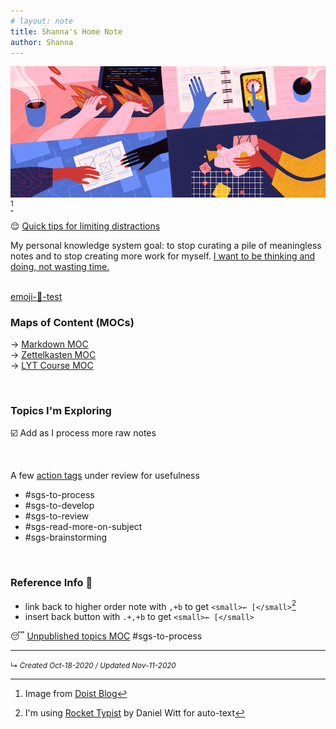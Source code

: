 ```yaml
---
# layout: note
title: Shanna's Home Note
author: Shanna
---
```


![doist-eisenhower-matrix-800px](shanna-fyi/images/doist-eisenhower-matrix-800px.png)[^1]

😌 [Quick tips for limiting distractions](zk-public/tips-for-focusing-on-thinking)

My personal knowledge system goal: to stop curating a pile of meaningless notes and to stop creating more work for myself. <ins>I want to be thinking and doing, not wasting time.</ins>  
<br>

[emoji-👋-test](emoji-%F0%9F%91%8B-test.md)

### Maps of Content (MOCs)

→ [Markdown MOC](zk-public/-markdown.md) <br>
→ [Zettelkasten MOC](zk-public/-zettelkasten.md) <br>
→ [LYT Course MOC](zk-public/-lyt-workshop-map.md) 

<br>

### Topics I'm Exploring
☑️ Add as I process more raw notes

<br>

A few [action tags](planning%20docs%20%E2%9C%93/Action%20Tags%20for%20PKM) under review for usefulness

- #sgs-to-process 
- #sgs-to-develop 
- #sgs-to-review 
- #sgs-read-more-on-subject 
- #sgs-brainstorming 

<br>


### Reference Info 📌
- link back to higher order note with `,+b` to get `<small>← [</small>`[^2]
- insert back button with `.+,+b` to get `<small>← [</small>`

😴 [Unpublished topics MOC](zk-lyt-pks/mocs/private%20topics%20MOC.md) #sgs-to-process 


[^1]: Image from [Doist Blog](https://blog.doist.com/)
[^2]: I'm using [Rocket Typist](https://witt-software.com/rockettypist/) by Daniel Witt for auto-text


---

<small>↳ <i>Created Oct-18-2020 / Updated Nov-11-2020 </i></small>

